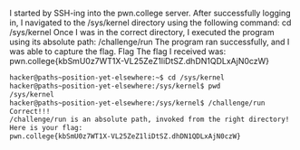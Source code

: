 I started by SSH-ing into the pwn.college server.
After successfully logging in, I navigated to the /sys/kernel directory using the following command:
cd /sys/kernel
Once I was in the correct directory, I executed the program using its absolute path:
/challenge/run
The program ran successfully, and I was able to capture the flag.
Flag
The flag I received was:
pwn.college{kbSmU0z7WT1X-VL25ZeZ1liDtSZ.dhDN1QDLxAjN0czW}
```bash
hacker@paths~position-yet-elsewhere:~$ cd /sys/kernel
hacker@paths~position-yet-elsewhere:/sys/kernel$ pwd
/sys/kernel
hacker@paths~position-yet-elsewhere:/sys/kernel$ /challenge/run
Correct!!!
/challenge/run is an absolute path, invoked from the right directory!
Here is your flag:
pwn.college{kbSmU0z7WT1X-VL25ZeZ1liDtSZ.dhDN1QDLxAjN0czW}
```